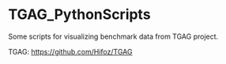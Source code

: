 # TGAG_PythonScripts

Some scripts for visualizing benchmark data from TGAG project. 

TGAG: https://github.com/Hifoz/TGAG
